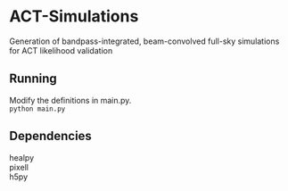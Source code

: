 # ACT-Simulations
Generation of bandpass-integrated, beam-convolved full-sky simulations for ACT likelihood validation 

## Running
Modify the definitions in main.py.  
```python main.py```   

## Dependencies
healpy     
pixell     
h5py   